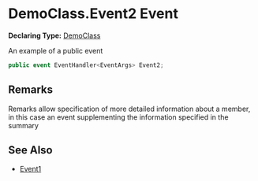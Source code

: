 # DemoClass.Event2 Event

**Declaring Type:** [DemoClass](../Type.md)

An example of a public event

```csharp
public event EventHandler<EventArgs> Event2;
```

## Remarks

Remarks allow specification of more detailed information about a member, in this case an event supplementing the information specified in the summary

## See Also

- [Event1](Event1.md)
